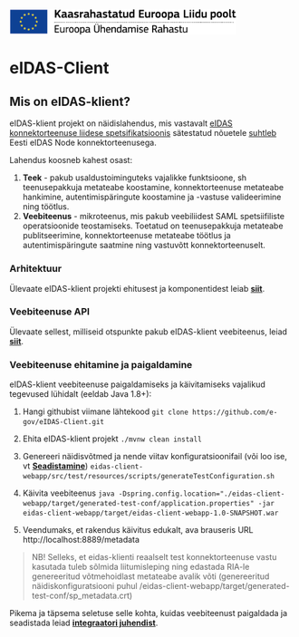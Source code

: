 <img src='doc/img/ee_cef_0.png' style="width:400px"></img>

# eIDAS-Client

## Mis on eIDAS-klient?

eIDAS-klient projekt on näidislahendus, mis vastavalt [eIDAS konnektorteenuse liidese spetsifikatsioonis](https://github.com/e-gov/eIDAS-Connector/blob/master/Spetsifikatsioon.md) sätestatud nõuetele [suhtleb](doc/Background.md) Eesti eIDAS Node konnektorteenusega.


Lahendus koosneb kahest osast:

1. **Teek** - pakub usaldustoiminguteks vajalikke funktsioone, sh teenusepakkuja metateabe koostamine, konnektorteenuse metateabe hankimine, autentimispäringute koostamine ja -vastuse valideerimine ning töötlus.
2. **Veebiteenus** - mikroteenus, mis pakub veebiliidest SAML spetsiifiliste operatsioonide teostamiseks. Toetatud on teenusepakkuja metateabe publitseerimine, konnektorteenuse metateabe töötlus ja autentimispäringute saatmine ning vastuvõtt konnektorteenuselt.

### Arhitektuur

Ülevaate eIDAS-klient projekti ehitusest ja komponentidest leiab [**siit**](doc/Structure.md).


###  Veebiteenuse API

Ülevaate sellest, milliseid otspunkte pakub eIDAS-klient veebiteenus, leiad [**siit**](doc/Service-API.md).



### Veebiteenuse ehitamine ja paigaldamine

eIDAS-klient veebiteenuse paigaldamiseks ja käivitamiseks vajalikud tegevused lühidalt (eeldab Java 1.8+):

1. Hangi githubist viimane lähtekood
`git clone https://github.com/e-gov/eIDAS-Client.git`

2. Ehita eIDAS-klient projekt
`./mvnw clean install`

3. Genereeri näidisvõtmed ja nende viitav konfiguratsioonifail (või loo ise, vt [**Seadistamine**](/doc/Configuration.md))
`eidas-client-webapp/src/test/resources/scripts/generateTestConfiguration.sh`

4. Käivita veebiteenus
`java -Dspring.config.location="./eidas-client-webapp/target/generated-test-conf/application.properties" -jar eidas-client-webapp/target/eidas-client-webapp-1.0-SNAPSHOT.war`

5. Veendumaks, et rakendus käivitus edukalt, ava brauseris URL http://localhost:8889/metadata

> NB! Selleks, et eidas-klienti reaalselt test konnektorteenuse vastu kasutada tuleb sõlmida liitumisleping ning edastada RIA-le genereeritud võtmehoidlast metateabe avalik võti (genereeritud näidiskonfiguratsiooni puhul /eidas-client-webapp/target/generated-test-conf/sp_metadata.crt)

Pikema ja täpsema seletuse selle kohta, kuidas veebiteenust paigaldada ja seadistada leiad [**integraatori juhendist**](doc/Configuration.md).